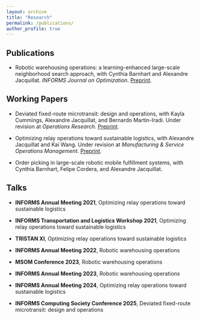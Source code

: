 ```yaml
---
layout: archive
title: "Research"
permalink: /publications/
author_profile: true
---
```


## Publications

- Robotic warehousing operations: a learning-enhanced large-scale neighborhood search approach, with Cynthia Barnhart and Alexandre Jacquillat. _INFORMS Journal on Optimization_. <a href="https://arxiv.org/abs/2408.16890">Preprint</a>. 


## Working Papers

- Deviated fixed-route microtransit: design and operations, with Kayla Cummings, Alexandre Jacquillat, and Bernardo Martin-Iradi. Under revision at _Operations Research_. <a href="https://arxiv.org/pdf/2402.01265">Preprint</a>. 

- Optimizing relay operations toward sustainable logistics, with Alexandre Jacquillat and Kai Wang. Under revision at _Manufacturing & Service Operations Management_. <a href="https://papers.ssrn.com/sol3/papers.cfm?abstract_id=4241031">Preprint</a>.

- Order picking in large-scale robotic mobile fulfillment systems, with Cynthia Barnhart, Felipe Cordera, and Alexandre Jacquillat.

## Talks

- **INFORMS Annual Meeting 2021**, Optimizing relay operations toward sustainable logistics

- **INFORMS Transportation and Logistics Workshop 2021**, Optimizing relay operations toward sustainable logistics

- **TRISTAN XI**, Optimizing relay operations toward sustainable logistics

- **INFORMS Annual Meeting 2022**, Robotic warehousing operations

- **MSOM Conference 2023**, Robotic warehousing operations

- **INFORMS Annual Meeting 2023**, Robotic warehousing operations

- **INFORMS Annual Meeting 2024**, Optimizing relay operations toward sustainable logistics

- **INFORMS Computing Society Conference 2025**, Deviated fixed-route microtransit: design and operations